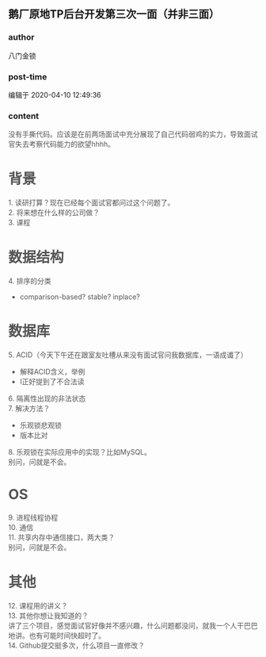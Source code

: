 ## 鹅厂原地TP后台开发第三次一面（并非三面）
### author 
八门金锁
### post-time 

编辑于  2020-04-10 12:49:36
### content 
<div class="post-topic-des nc-post-content">
 <span style="color: rgb(85,85,85);">
  没有手撕代码。应该是在前两场面试中充分展现了自己代码弱鸡的实力，导致面试官失去考察代码能力的欲望hhhh。
 </span>
 <br/>
 <h1>
  <span style="font-weight: 700;color: rgb(85,85,85);">
   背景
  </span>
 </h1>
 <span style="color: rgb(85,85,85);">
  1. 读研打算？现在已经每个面试官都问过这个问题了。
 </span>
 <br/>
 <span style="color: rgb(85,85,85);">
  2. 将来想在什么样的公司做？
 </span>
 <br/>
 <span style="color: rgb(85,85,85);">
  3. 课程
 </span>
 <br/>
 <h1>
  <span style="font-weight: 700;color: rgb(85,85,85);">
   数据结构
  </span>
 </h1>
 <span style="color: rgb(85,85,85);">
  4. 排序的分类
 </span>
 <br/>
 <ul style="color: rgb(85,85,85);">
  <li>
   comparison-based? stable? inplace?
   <br/>
  </li>
 </ul>
 <h1>
  <span style="font-weight: 700;color: rgb(85,85,85);">
   数据库
  </span>
 </h1>
 <span style="color: rgb(85,85,85);">
  5. ACID（今天下午还在跟室友吐槽从来没有面试官问我数据库，一语成谶了）
 </span>
 <br/>
 <ul style="color: rgb(85,85,85);">
  <li>
   解释ACID含义，举例
  </li>
  <li>
   I正好提到了不合法读
   <br/>
  </li>
 </ul>
 <span style="color: rgb(85,85,85);">
  6. 隔离性出现的非法状态
 </span>
 <br/>
 <span style="color: rgb(85,85,85);">
  7. 解决方法？
 </span>
 <br/>
 <ul style="color: rgb(85,85,85);">
  <li>
   乐观锁悲观锁
  </li>
  <li>
   版本比对
   <br/>
  </li>
 </ul>
 <span style="color: rgb(85,85,85);">
  8. 乐观锁在实际应用中的实现？比如MySQL。
 </span>
 <br/>
 <span style="color: rgb(85,85,85);">
  别问，问就是不会。
 </span>
 <br/>
 <h1>
  <span style="font-weight: 700;color: rgb(85,85,85);">
   OS
  </span>
 </h1>
 <span style="color: rgb(85,85,85);">
  9. 进程线程协程
 </span>
 <br/>
 <span style="color: rgb(85,85,85);">
  10. 通信
 </span>
 <br/>
 <span style="color: rgb(85,85,85);">
  11. 共享内存中通信接口，两大类？
 </span>
 <br/>
 <span style="color: rgb(85,85,85);">
  别问，问就是不会。
 </span>
 <br/>
 <h1>
  <span style="font-weight: 700;color: rgb(85,85,85);">
   其他
  </span>
 </h1>
 <span style="color: rgb(85,85,85);">
  12. 课程用的讲义？
 </span>
 <br/>
 <span style="color: rgb(85,85,85);">
  13. 其他你想让我知道的？
 </span>
 <br/>
 <span style="color: rgb(85,85,85);">
  讲了三个项目，感觉面试官好像并不感兴趣，什么问题都没问，就我一个人干巴巴地讲。也有可能时间快超时了。
 </span>
 <br/>
 <span style="color: rgb(85,85,85);">
  14. Github提交挺多次，什么项目一直修改？
 </span>
</div>
